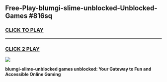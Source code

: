 
## Free-Play-blumgi-slime-unblocked-Unblocked-Games #816sq
<h3>
<a href="https://news.freeplayer.one?title=blumgi-slime-unblocked&ref=8M">CLICK TO PLAY</a></h3>
<hr>

<h3>
<a href="https://news.freeplayer.one?title=blumgi-slime-unblocked&ref=8M">CLICK 2 PLAY</a>
  
</h3>

<a href="https://news.freeplayer.one?title=blumgi-slime-unblocked&ref=8M"><img src="https://clearcache.store/games.png"></a>


**blumgi-slime-unblocked games unblocked: Your Gateway to Fun and Accessible Online Gaming**
